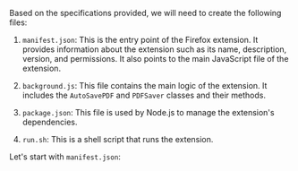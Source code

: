 Based on the specifications provided, we will need to create the following files:

1. `manifest.json`: This is the entry point of the Firefox extension. It provides information about the extension such as its name, description, version, and permissions. It also points to the main JavaScript file of the extension.

2. `background.js`: This file contains the main logic of the extension. It includes the `AutoSavePDF` and `PDFSaver` classes and their methods.

3. `package.json`: This file is used by Node.js to manage the extension's dependencies.

4. `run.sh`: This is a shell script that runs the extension.

Let's start with `manifest.json`:

